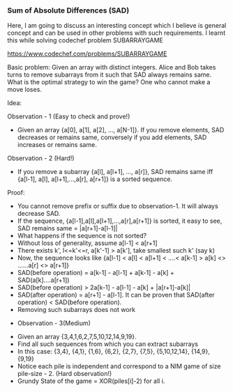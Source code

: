 ### Sum of Absolute Differences (SAD)

Here, I am going to discuss an interesting concept which I believe is general concept and can be used in other problems with such requirements. I learnt this while solving codechef problem SUBARRAYGAME

https://www.codechef.com/problems/SUBARRAYGAME

Basic problem: Given an array with distinct integers. Alice and Bob takes turns to remove subarrays from it such that SAD always remains same. What is the optimal strategy to win the game? 
One who cannot make a move loses.


Idea: 

Observation - 1 (Easy to check and prove!)

* Given an array {a[0], a[1], a[2], ..., a[N-1]}. If you remove elements, SAD decreases or remains same, conversely if you add elements, SAD increases or remains same. 

Observation - 2 (Hard!) 

* If you remove a subarray {a[l], a[l+1], ..., a[r]}, SAD remains same iff {a[l-1], a[l], a[l+1],...,a[r], a[r+1]} is a sorted sequence. 

Proof:	
- You cannot remove prefix or suffix due to observation-1. It will always decrease SAD. 
- If the sequence, {a[l-1],a[l],a[l+1],...,a[r],a[r+1]} is sorted, it easy to see, SAD remains same = |a[r+1]-a[l-1]| 
- What happens if the sequence is not sorted? 
- Without loss of generality, assume a[l-1] < a[r+1] 
- There exists k', l<=k'<=r, a[k'-1] > a[k'], take smallest such k' (say k)
- Now, the sequence looks like {a[l-1] < a[l] < a[l+1] < ....< a[k-1] > a[k] <> ......a[r] <> a[r+1]}
- SAD(before operation) = a[k-1] - a[l-1] + a[k-1] - a[k]  + SAD(a[k]....a[r+1]) 
- SAD(before operation) > 2a[k-1] - a[l-1] - a[k] + |a[r+1]-a[k]| 
- SAD(after operation) = a[r+1] - a[l-1]. It can be proven that SAD(after operation) < SAD(before operation).
- Removing such subarrays does not work 

* Observation - 3(Medium) 
	
- Given an array {3,4,1,6,2,7,5,10,12,14,9,19}. 
- Find all such sequences from which you can extract subarrays
- In this case: {3,4}, {4,1}, {1,6}, {6,2}, {2,7}, {7,5}, {5,10,12,14}, {14,9}, {9,19}
- Notice each pile is independent and correspond to a NIM game of size pile-size - 2. (Hard observation!)
- Grundy State of the game = XOR(piles[i]-2) for all i. 
